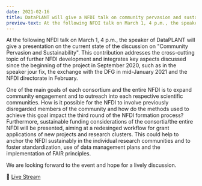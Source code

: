 ```yaml
---
date: 2021-02-16
title: DataPLANT will give a NFDI talk on community pervasion and sustainability
preview-text: At the following NFDI talk on March 1, 4 p.m., the speaker of DataPLANT will give a presentation on the current state of the discussion on "Community Pervasion and Sustainability". This contribution addresses the cross-cutting topic of further NFDI development and integrates key aspects discussed since the beginning of the project in September 2020, such as in the speaker jour fix, the exchange with the DFG in mid-January 2021 and the NFDI directorate in February. One of the main goals of each ... 
---
```


At the following NFDI talk on March 1, 4 p.m., the speaker of DataPLANT will give a presentation on the current state of the discussion on "Community Pervasion and Sustainability". This contribution addresses the cross-cutting topic of further NFDI development and integrates key aspects discussed since the beginning of the project in September 2020, such as in the speaker jour fix, the exchange with the DFG in mid-January 2021 and the NFDI directorate in February.

One of the main goals of each consortium and the entire NFDI is to expand community engagement and to outreach into each respective scientific communities. How is it possible for the NFDI to involve previously disregarded members of the community and how do the methods used to achieve this goal impact the third round of the NFDI formation process? Furthermore, sustainable funding considerations of the consortia/the entire NFDI will be presented, aiming at a redesinged workflow for grant applications of new projects and research clusters. This could help to anchor the NFDI sustainably in the individual research communities and to foster standardization, use of data management plans and the implementation of FAIR principles.

We are looking forward to the event and hope for a lively discussion.

📣 [Live Stream](https://www.youtube.com/watch?v=VTGhtQmn2p4)